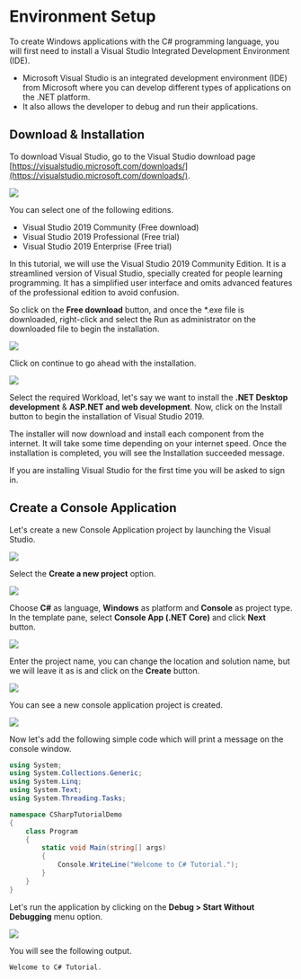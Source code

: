 ﻿---
PermaID: 100001
Name: Overview
---

# Environment Setup

To create Windows applications with the C# programming language, you will first need to install a Visual Studio Integrated Development Environment (IDE). 

 - Microsoft Visual Studio is an integrated development environment (IDE) from Microsoft where you can develop different types of applications on the .NET platform. 
 - It also allows the developer to debug and run their applications.

## Download & Installation

To download Visual Studio, go to the Visual Studio download page [https://visualstudio.microsoft.com/downloads/](https://visualstudio.microsoft.com/downloads/).

<img src="https://raw.githubusercontent.com/zzzprojects/learn-orm/master/tutorials/csharp-tutorial/images/setup-1.png">

You can select one of the following editions.

 - Visual Studio 2019 Community (Free download)
 - Visual Studio 2019 Professional (Free trial)
 - Visual Studio 2019 Enterprise (Free trial)

In this tutorial, we will use the Visual Studio 2019 Community Edition. It is a streamlined version of Visual Studio, specially created for people learning programming. It has a simplified user interface and omits advanced features of the professional edition to avoid confusion. 

So click on the **Free download** button, and once the *.exe file is downloaded, right-click and select the Run as administrator on the downloaded file to begin the installation.

<img src="https://raw.githubusercontent.com/zzzprojects/learn-orm/master/tutorials/csharp-tutorial/images/setup-2.png">

Click on continue to go ahead with the installation. 

<img src="https://raw.githubusercontent.com/zzzprojects/learn-orm/master/tutorials/csharp-tutorial/images/setup-3.png">

Select the required Workload, let's say we want to install the **.NET Desktop development** & **ASP.NET and web development**. Now, click on the Install button to begin the installation of Visual Studio 2019.

The installer will now download and install each component from the internet. It will take some time depending on your internet speed. Once the installation is completed, you will see the Installation succeeded message.

If you are installing Visual Studio for the first time you will be asked to sign in.

## Create a Console Application

Let's create a new Console Application project by launching the Visual Studio.

<img src="https://raw.githubusercontent.com/zzzprojects/learn-orm/master/tutorials/csharp-tutorial/images/setup-4.png">

Select the **Create a new project** option.

<img src="https://raw.githubusercontent.com/zzzprojects/learn-orm/master/tutorials/csharp-tutorial/images/setup-5.png">

Choose **C#** as language, **Windows** as platform and **Console** as project type. In the template pane, select **Console App (.NET Core)** and click **Next** button.

<img src="https://raw.githubusercontent.com/zzzprojects/learn-orm/master/tutorials/csharp-tutorial/images/setup-6.png">

Enter the project name, you can change the location and solution name, but we will leave it as is and click on the **Create** button.  

<img src="https://raw.githubusercontent.com/zzzprojects/learn-orm/master/tutorials/csharp-tutorial/images/setup-6.png">

You can see a new console application project is created. 

<img src="https://raw.githubusercontent.com/zzzprojects/learn-orm/master/tutorials/csharp-tutorial/images/setup-7.png">

Now let's add the following simple code which will print a message on the console window.

```csharp
using System;
using System.Collections.Generic;
using System.Linq;
using System.Text;
using System.Threading.Tasks;

namespace CSharpTutorialDemo
{
    class Program
    {
        static void Main(string[] args)
        {
            Console.WriteLine("Welcome to C# Tutorial.");
        }
    }
}
```

Let's run the application by clicking on the **Debug > Start Without Debugging** menu option. 

<img src="https://raw.githubusercontent.com/zzzprojects/learn-orm/master/tutorials/csharp-tutorial/images/setup-8.png">

You will see the following output.

```csharp
Welcome to C# Tutorial.
```